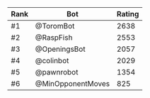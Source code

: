 Rank|Bot|Rating
---|---|---
#1|@ToromBot|2638
#2|@RaspFish|2553
#3|@OpeningsBot|2057
#4|@colinbot|2029
#5|@pawnrobot|1354
#6|@MinOpponentMoves|825
